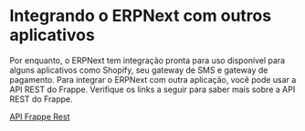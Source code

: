 # Integrando o ERPNext com outros aplicativos



Por enquanto, o ERPNext tem integração pronta para uso disponível para alguns aplicativos como Shopify, seu gateway de SMS e gateway de pagamento. Para integrar o ERPNext com outra aplicação, você pode usar a API REST do Frappe. Verifique os links a seguir para saber mais sobre a API REST do Frappe.


[API Frappe Rest](https://frappeframework.com/docs/user/en/guides/integration/rest_api)





